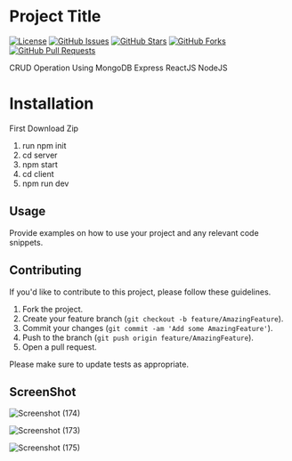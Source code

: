 
# Project Title

[![License](https://img.shields.io/badge/License-MIT-blue.svg)](https://opensource.org/licenses/MIT)
[![GitHub Issues](https://img.shields.io/github/issues/your_username/repository_name.svg)](https://github.com/your_username/repository_name/issues)
[![GitHub Stars](https://img.shields.io/github/stars/your_username/repository_name.svg)](https://github.com/your_username/repository_name/stargazers)
[![GitHub Forks](https://img.shields.io/github/forks/your_username/repository_name.svg)](https://github.com/your_username/repository_name/network)
[![GitHub Pull Requests](https://img.shields.io/github/issues-pr/your_username/repository_name.svg)](https://github.com/your_username/repository_name/pulls)

CRUD Operation Using MongoDB Express ReactJS NodeJS

# Installation

First Download Zip

1. run npm init
2. cd server
3. npm start
4. cd client
5. npm run dev

## Usage

Provide examples on how to use your project and any relevant code snippets.

## Contributing

If you'd like to contribute to this project, please follow these guidelines.

1. Fork the project.
2. Create your feature branch (`git checkout -b feature/AmazingFeature`).
3. Commit your changes (`git commit -am 'Add some AmazingFeature'`).
4. Push to the branch (`git push origin feature/AmazingFeature`).
5. Open a pull request.

Please make sure to update tests as appropriate.

## ScreenShot

![Screenshot (174)](https://github.com/sahil4705/CRUD_Operation_MERN/assets/114597900/b7eb2ef0-c535-4ede-91a7-a08e3a1408f1)


![Screenshot (173)](https://github.com/sahil4705/CRUD_Operation_MERN/assets/114597900/bc5ae9ea-3225-4d08-acb5-5d78598d4b27)


![Screenshot (175)](https://github.com/sahil4705/CRUD_Operation_MERN/assets/114597900/62dc52f3-eb49-491f-9fca-836118803ca1)



